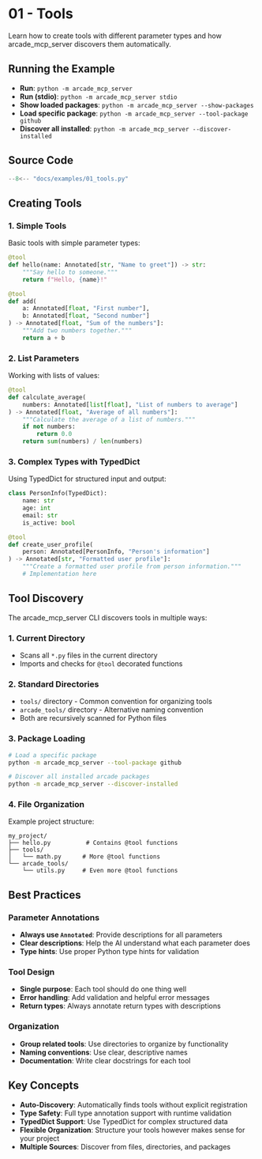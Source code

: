 # 01 - Tools

Learn how to create tools with different parameter types and how arcade_mcp_server discovers them automatically.

## Running the Example

- **Run**: `python -m arcade_mcp_server`
- **Run (stdio)**: `python -m arcade_mcp_server stdio`
- **Show loaded packages**: `python -m arcade_mcp_server --show-packages`
- **Load specific package**: `python -m arcade_mcp_server --tool-package github`
- **Discover all installed**: `python -m arcade_mcp_server --discover-installed`

## Source Code

```python
--8<-- "docs/examples/01_tools.py"
```

## Creating Tools

### 1. Simple Tools

Basic tools with simple parameter types:

```python
@tool
def hello(name: Annotated[str, "Name to greet"]) -> str:
    """Say hello to someone."""
    return f"Hello, {name}!"

@tool
def add(
    a: Annotated[float, "First number"],
    b: Annotated[float, "Second number"]
) -> Annotated[float, "Sum of the numbers"]:
    """Add two numbers together."""
    return a + b
```

### 2. List Parameters

Working with lists of values:

```python
@tool
def calculate_average(
    numbers: Annotated[list[float], "List of numbers to average"]
) -> Annotated[float, "Average of all numbers"]:
    """Calculate the average of a list of numbers."""
    if not numbers:
        return 0.0
    return sum(numbers) / len(numbers)
```

### 3. Complex Types with TypedDict

Using TypedDict for structured input and output:

```python
class PersonInfo(TypedDict):
    name: str
    age: int
    email: str
    is_active: bool

@tool
def create_user_profile(
    person: Annotated[PersonInfo, "Person's information"]
) -> Annotated[str, "Formatted user profile"]:
    """Create a formatted user profile from person information."""
    # Implementation here
```

## Tool Discovery

The arcade_mcp_server CLI discovers tools in multiple ways:

### 1. Current Directory
- Scans all `*.py` files in the current directory
- Imports and checks for `@tool` decorated functions

### 2. Standard Directories
- `tools/` directory - Common convention for organizing tools
- `arcade_tools/` directory - Alternative naming convention
- Both are recursively scanned for Python files

### 3. Package Loading
```bash
# Load a specific package
python -m arcade_mcp_server --tool-package github

# Discover all installed arcade packages
python -m arcade_mcp_server --discover-installed
```

### 4. File Organization

Example project structure:
```
my_project/
├── hello.py          # Contains @tool functions
├── tools/
│   └── math.py      # More @tool functions
└── arcade_tools/
    └── utils.py     # Even more @tool functions
```

## Best Practices

### Parameter Annotations
- **Always use `Annotated`**: Provide descriptions for all parameters
- **Clear descriptions**: Help the AI understand what each parameter does
- **Type hints**: Use proper Python type hints for validation

### Tool Design
- **Single purpose**: Each tool should do one thing well
- **Error handling**: Add validation and helpful error messages
- **Return types**: Always annotate return types with descriptions

### Organization
- **Group related tools**: Use directories to organize by functionality
- **Naming conventions**: Use clear, descriptive names
- **Documentation**: Write clear docstrings for each tool

## Key Concepts

- **Auto-Discovery**: Automatically finds tools without explicit registration
- **Type Safety**: Full type annotation support with runtime validation
- **TypedDict Support**: Use TypedDict for complex structured data
- **Flexible Organization**: Structure your tools however makes sense for your project
- **Multiple Sources**: Discover from files, directories, and packages
